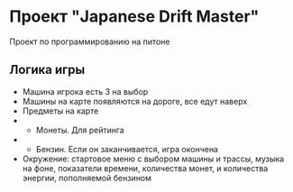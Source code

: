 # Проект "Japanese Drift Master"

Проект по программированию на питоне

## Логика игры

- Машина игрока
    есть 3 на выбор
- Машины на карте
    появляются на дороге, все едут наверх
- Предметы на карте
- - Монеты.
        Для рейтинга
- - Бензин.
        Если он заканчивается, игра окончена
- Окружение:
        стартовое меню с выбором машины и трассы,
        музыка на фоне,
        показатели времени, количества монет, и количества энергии, пополняемой бензином
